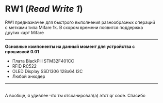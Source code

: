 # RW1 (___Read Write 1___)
RW1 предназначен для быстрого выполнения разнообразных операций с метками типа Mifare 1k. В скором времени появится поддержка других карт Mifare
<hr>
<b>Основные компоненты на данный момент для устройства с прошивкой 0.01</b><ul>
<li>Плата BlackPill STM32F401CC</li>
<li>RFID RC522</li>
<li>OLED Display SSD1306 128x64 I2C</li>
<li>Любой энкодер</li>
</ul>	
<hr><br>
А вообще, я удивлен что ты отсканировал(а) этот qr code. Спасибо
